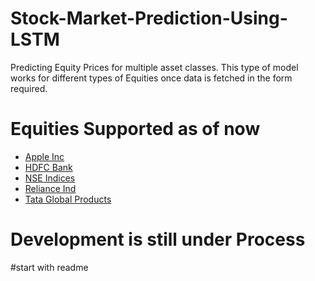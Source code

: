 # Stock-Market-Prediction-Using-LSTM
Predicting Equity Prices for multiple asset classes. This type of model works for different types of Equities once data is fetched in the form required. 

# Equities Supported as of now 
<ul>
<li><a href="https://github.com/ChintzRuparel/Stock-Market-Prediction-Using-LSTM/tree/main/Apple">Apple Inc</a></li>
<li><a href="https://github.com/ChintzRuparel/Stock-Market-Prediction-Using-LSTM/tree/main/HDFC%20Bank">HDFC Bank</a></li>
<li><a href="https://github.com/ChintzRuparel/Stock-Market-Prediction-Using-LSTM/tree/main">NSE Indices</a></li>
<li><a href="https://github.com/ChintzRuparel/Stock-Market-Prediction-Using-LSTM/tree/main/Reliance">Reliance Ind</a></li>
<li><a href="https://github.com/ChintzRuparel/Stock-Market-Prediction-Using-LSTM/tree/main/Tata%20Global">Tata Global Products</a></li>
</ul>


# Development is still under Process    


#start with readme